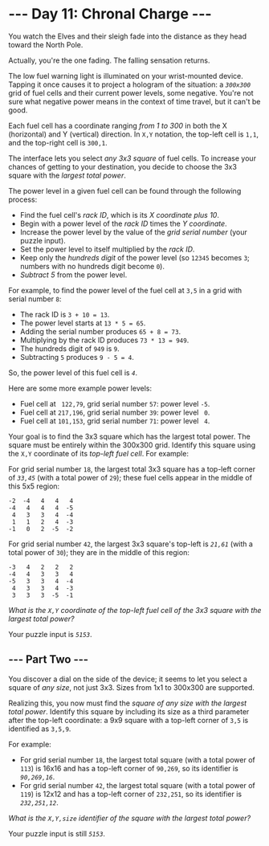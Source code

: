 # --- Day 11: Chronal Charge ---

You watch the Elves and their sleigh fade into the distance as they head toward the North Pole.

Actually, you're the one fading. The falling sensation returns.

The low fuel warning light is illuminated on your wrist-mounted device. Tapping it once causes it to project a hologram of the situation: a _`300x300`_ grid of fuel cells and their current power levels, some negative. You're not sure what negative power means in the context of time travel, but it can't be good.

Each fuel cell has a coordinate ranging _from 1 to 300_ in both the X (horizontal) and Y (vertical) direction. In `X,Y` notation, the top-left cell is `1,1`, and the top-right cell is `300,1`.

The interface lets you select _any 3x3 square_ of fuel cells. To increase your chances of getting to your destination, you decide to choose the 3x3 square with the _largest total power_.

The power level in a given fuel cell can be found through the following process:

 - Find the fuel cell's _rack ID_, which is its _X coordinate plus 10_.
 - Begin with a power level of the _rack ID_ times the _Y coordinate_.
 - Increase the power level by the value of the _grid serial number_ (your puzzle input).
 - Set the power level to itself multiplied by the _rack ID_.
 - Keep only the _hundreds digit_ of the power level (so `12345` becomes `3`; numbers with no hundreds digit become `0`).
 - _Subtract 5_ from the power level.

For example, to find the power level of the fuel cell at `3,5` in a grid with serial number `8`:

 - The rack ID is `3 + 10 = 13`.
 - The power level starts at `13 * 5 = 65`.
 - Adding the serial number produces `65 + 8 = 73`.
 - Multiplying by the rack ID produces `73 * 13 = 949`.
 - The hundreds digit of `949` is `9`.
 - Subtracting `5` produces `9 - 5 = 4`.

So, the power level of this fuel cell is _`4`_.

Here are some more example power levels:

 - Fuel cell at ` 122,79`, grid serial number `57`: power level `-5`.
 - Fuel cell at `217,196`, grid serial number `39`: power level ` 0`.
 - Fuel cell at `101,153`, grid serial number `71`: power level ` 4`.

Your goal is to find the 3x3 square which has the largest total power. The square must be entirely within the 300x300 grid. Identify this square using the `X,Y` coordinate of its _top-left fuel cell_. For example:

For grid serial number `18`, the largest total 3x3 square has a top-left corner of _`33,45`_ (with a total power of `29`); these fuel cells appear in the middle of this 5x5 region:
```
-2  -4   4   4   4
-4   4   4   4  -5
 4   3   3   4  -4
 1   1   2   4  -3
-1   0   2  -5  -2
```
For grid serial number `42`, the largest 3x3 square's top-left is _`21,61`_ (with a total power of `30`); they are in the middle of this region:
```
-3   4   2   2   2
-4   4   3   3   4
-5   3   3   4  -4
 4   3   3   4  -3
 3   3   3  -5  -1
```

_What is the `X,Y` coordinate of the top-left fuel cell of the 3x3 square with the largest total power?_

Your puzzle input is _`5153`_.

## --- Part Two ---

You discover a dial on the side of the device; it seems to let you select a square of _any size_, not just 3x3. Sizes from 1x1 to 300x300 are supported.

Realizing this, you now must find the _square of any size with the largest total power_. Identify this square by including its size as a third parameter after the top-left coordinate: a 9x9 square with a top-left corner of `3,5` is identified as `3,5,9`.

For example:

 - For grid serial number `18`, the largest total square (with a total power of `113`) is 16x16 and has a top-left corner of `90,269`, so its identifier is _`90,269,16`_.
 - For grid serial number `42`, the largest total square (with a total power of `119`) is 12x12 and has a top-left corner of `232,251`, so its identifier is _`232,251,12`_.

_What is the `X,Y,size` identifier of the square with the largest total power?_

Your puzzle input is still _`5153`_.